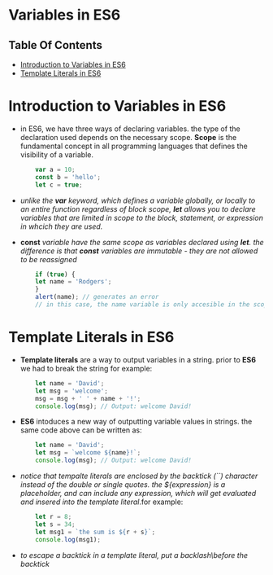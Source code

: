 # Variables in ES6

## Table Of Contents
- [Introduction to Variables in ES6](#Introduction-to-Variables-in-ES6)
- [Template Literals in ES6](#Template-Literals-in-ES6)

# Introduction to Variables in ES6
* in ES6, we have three ways of declaring variables. the type of the declaration used depends on the necessary scope. __Scope__ is the fundamental concept in all programming languages that defines the visibility of a variable.

    ```js
        var a = 10;
        const b = 'hello';
        let c = true;
    ```

* _unlike the __var__ keyword, which defines a variable globally, or locally to an entire function regardless of block scope, __let__ allows you to declare variables that are limited in scope to the block, statement, or expression in whcich they are used._

* __const__ _variable have the  same scope as variables declared using __let__. the difference is that __const__ variables are immutable - they are not allowed to be reassigned_

    ```js
        if (true) {
        let name = 'Rodgers';
        } 
        alert(name); // generates an error
        // in this case, the name variable is only accesible in the scope of the if statement because it was declared as let
    ```

# Template Literals in ES6
* __Template literals__ are a way to output variables in a string. prior to __ES6__ we had to break the string for example:
    ```js
        let name = 'David';
        let msg = 'welcome';
        msg = msg + ' ' + name + '!';
        console.log(msg); // Output: welcome David!
    ```
* __ES6__ intoduces a new way of outputting variable values in strings. the same code above can be written as:
    ```js
        let name = 'David';
        let msg = `welcome ${name}!`;
        console.log(msg); // Output: welcome David!
    ```
* _notice that tempalte literals are enclosed by the backtick (``) character instead of the double or single quotes. the ${expression} is a placeholder, and can include any expression, which will get evaluated and insered into the template literal_.for example:
    ```js
        let r = 8;
        let s = 34;
        let msg1 = `the sum is ${r + s}`;
        console.log(msg1);
    ```
* _to escape a backtick in a template literal, put a backlash\before the backtick_